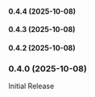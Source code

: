 #### 0.4.4 (2025-10-08)

#### 0.4.3 (2025-10-08)

#### 0.4.2 (2025-10-08)

### 0.4.0 (2025-10-08)
Initial Release